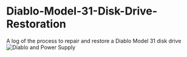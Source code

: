 # Diablo-Model-31-Disk-Drive-Restoration
A log of the process to repair and restore a Diablo Model 31 disk drive
![Diablo and Power Supply](https://github.com/user-attachments/assets/709a5001-3a68-4207-9ba5-55d4dc829027)
